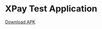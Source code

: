 # XPay Test Application

[Download APK](https://github.com/Raylyan/XPayTestApp/raw/master/app/debug/app-debug.apk)
